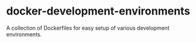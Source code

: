# docker-development-environments
A collection of Dockerfiles for easy setup of various development environments.
